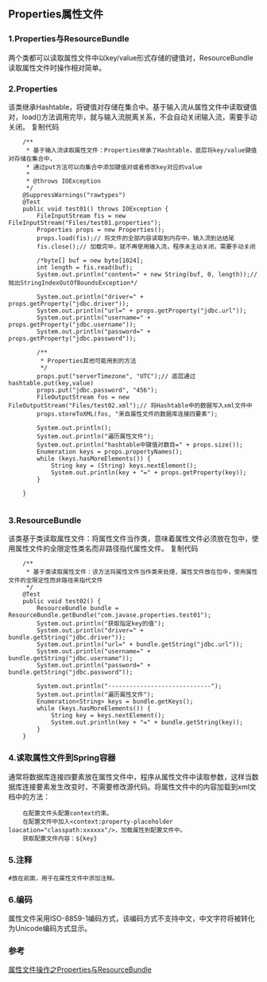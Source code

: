 ## Properties属性文件

### 1.Properties与ResourceBundle
两个类都可以读取属性文件中以key/value形式存储的键值对，ResourceBundle读取属性文件时操作相对简单。

### 2.Properties
该类继承Hashtable，将键值对存储在集合中。基于输入流从属性文件中读取键值对，load()方法调用完毕，就与输入流脱离关系，不会自动关闭输入流，需要手动关闭。
复制代码
```
    /**
     * 基于输入流读取属性文件：Properties继承了Hashtable，底层将key/value键值对存储在集合中，
     * 通过put方法可以向集合中添加键值对或者修改key对应的value
     * 
     * @throws IOException
     */
    @SuppressWarnings("rawtypes")
    @Test
    public void test01() throws IOException {
        FileInputStream fis = new FileInputStream("Files/test01.properties");
        Properties props = new Properties();
        props.load(fis);// 将文件的全部内容读取到内存中，输入流到达结尾
        fis.close();// 加载完毕，就不再使用输入流，程序未主动关闭，需要手动关闭

        /*byte[] buf = new byte[1024];
        int length = fis.read(buf);
        System.out.println("content=" + new String(buf, 0, length));//抛出StringIndexOutOfBoundsException*/

        System.out.println("driver=" + props.getProperty("jdbc.driver"));
        System.out.println("url=" + props.getProperty("jdbc.url"));
        System.out.println("username=" + props.getProperty("jdbc.username"));
        System.out.println("password=" + props.getProperty("jdbc.password"));

        /**
         * Properties其他可能用到的方法
         */
        props.put("serverTimezone", "UTC");// 底层通过hashtable.put(key,value)
        props.put("jdbc.password", "456");
        FileOutputStream fos = new FileOutputStream("Files/test02.xml");// 将Hashtable中的数据写入xml文件中
        props.storeToXML(fos, "来自属性文件的数据库连接四要素");

        System.out.println();
        System.out.println("遍历属性文件");
        System.out.println("hashtable中键值对数目=" + props.size());
        Enumeration keys = props.propertyNames();
        while (keys.hasMoreElements()) {
            String key = (String) keys.nextElement();
            System.out.println(key + "=" + props.getProperty(key));
        }

    }
    
```

### 3.ResourceBundle
该类基于类读取属性文件：将属性文件当作类，意味着属性文件必须放在包中，使用属性文件的全限定性类名而非路径指代属性文件。
复制代码
```
    /**
     * 基于类读取属性文件：该方法将属性文件当作类来处理，属性文件放在包中，使用属性文件的全限定性而非路径来指代文件
     */
    @Test
    public void test02() {
        ResourceBundle bundle = ResourceBundle.getBundle("com.javase.properties.test01");
        System.out.println("获取指定key的值");
        System.out.println("driver=" + bundle.getString("jdbc.driver"));
        System.out.println("url=" + bundle.getString("jdbc.url"));
        System.out.println("username=" + bundle.getString("jdbc.username"));
        System.out.println("password=" + bundle.getString("jdbc.password"));

        System.out.println("-----------------------------");
        System.out.println("遍历属性文件");
        Enumeration<String> keys = bundle.getKeys();
        while (keys.hasMoreElements()) {
            String key = keys.nextElement();
            System.out.println(key + "=" + bundle.getString(key));
        }
    }
```

### 4.读取属性文件到Spring容器
通常将数据库连接四要素放在属性文件中，程序从属性文件中读取参数，这样当数据库连接要素发生改变时，不需要修改源代码。将属性文件中的内容加载到xml文档中的方法：
```
    在配置文件头配置context约束。
    在配置文件中加入<context:property-placeholder loacation="classpath:xxxxxx"/>，加载属性到配置文件中。
    获取配置文件内容：${key}
```
### 5.注释
`#放在前面，用于在属性文件中添加注释。`

### 6.编码
属性文件采用ISO-8859-1编码方式，该编码方式不支持中文，中文字符将被转化为Unicode编码方式显示。

### 参考
[属性文件操作之Properties与ResourceBundle](https://www.cnblogs.com/tonghun/p/7124245.html)  


